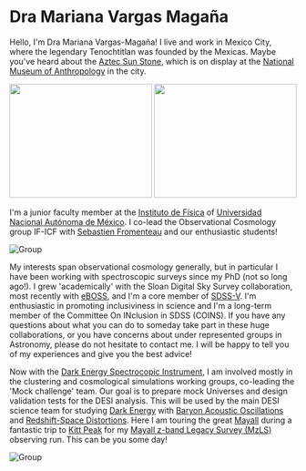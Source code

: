 # Dra Mariana Vargas Magaña

Hello, I'm Dra Mariana Vargas-Magaña!  I live and work in Mexico City, where the legendary Tenochtitlan was founded by the Mexicas.  Maybe you've heard about the [Aztec Sun Stone](https://en.wikipedia.org/wiki/Aztec_sun_stone#/media/File:Piedra_del_Sol_en_MNA.jpg), which is on display at the [National Museum of Anthropology](https://en.wikipedia.org/wiki/National_Museum_of_Anthropology_(Mexico)) in the city. 

<p float="left">
  <img src="./images/Tenochtitlan.jpg ", width=250, height=200>
  <img src="./images/AztecStone.jpg ",   width=250, height=200>
</p>

I'm a junior faculty member at the [Instituto de Física](https://www.fisica.unam.mx/) of [Universidad Nacional Autónoma de México](https://www.unam.mx/).  I co-lead the Observational Cosmology group IF-ICF with [Sebastien Fromenteau](https://www.fis.unam.mx/directorio/1088/sebastien-strong-fromenteau-strong) and our enthusiastic students!

![Group](https://github.com/michaelJwilson/DESI-HighSchool/blob/main/Developers/images/MarianaGroup.png)

My interests span observational cosmology generally, but in particular I have been working with spectroscopic surveys since my PhD (not so long ago!).  I grew 'academically' with the Sloan Digital Sky Survey collaboration, most recently with [eBOSS](https://www.youtube.com/watch?v=KJJXbcf8kxA), and I'm a core member of [SDSS-V](https://www.sdss.org/future/).  I'm enthusiastic in promoting inclusiviness in science and I'm a long-term member of the Committee On INclusion in SDSS (COINS).  If you have any questions about what you can do to someday take part in these huge collaborations, or you have concerns about under represented groups in Astronomy, please do not hesitate to contact me.  I will be happy to tell you of my experiences and give you the best advice!

Now with the [Dark Energy Spectrocopic Instrument](https://www.desi.lbl.gov/), I am involved mostly in the clustering and cosmological simulations working groups, co-leading the 'Mock challenge' team.  Our goal is to prepare mock Universes and design validation tests for the DESI analysis.  This will be used by the main DESI science team for studying [Dark Energy](https://www.desi.lbl.gov/cosmology-and-dark-energy/) with [Baryon Acoustic Oscillations](https://en.wikipedia.org/wiki/Baryon_acoustic_oscillations) and [Redshift-Space Distortions](https://en.wikipedia.org/wiki/Redshift-space_distortions).  Here I am touring the great [Mayall](https://www.desi.lbl.gov/telescope/) during a fantastic trip to [Kitt Peak](https://visitkittpeak.org/) for my [Mayall z-band Legacy Survey (MzLS)](https://www.legacysurvey.org/mzls/) observing run.  This can be you some day!

![Group](https://github.com/michaelJwilson/DESI-HighSchool/blob/main/Developers/images/Mariana.png)
